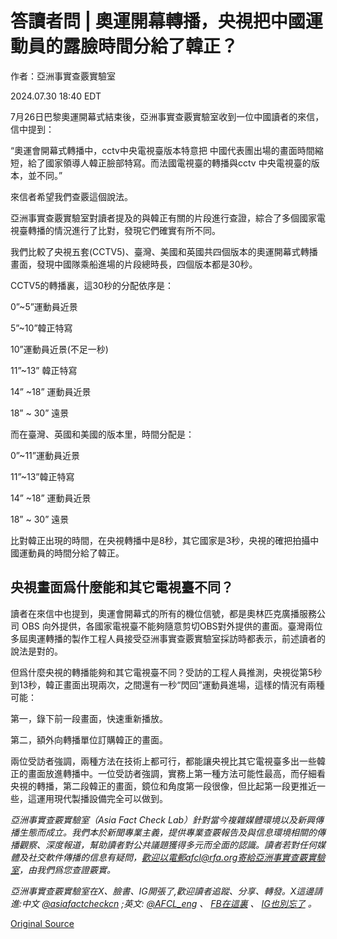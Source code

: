 # 答讀者問 | 奧運開幕轉播，央視把中國運動員的露臉時間分給了韓正？

作者：亞洲事實查覈實驗室

2024.07.30 18:40 EDT

7月26日巴黎奧運開幕式結束後，亞洲事實查覈實驗室收到一位中國讀者的來信，信中提到：

“奧運會開幕式轉播中，cctv中央電視臺版本特意把 中國代表團出場的畫面時間縮短，給了國家領導人韓正臉部特寫。而法國電視臺的轉播與cctv 中央電視臺的版本，並不同。”

來信者希望我們查覈這個說法。

亞洲事實查覈實驗室對讀者提及的與韓正有關的片段進行查證，綜合了多個國家電視臺轉播的情況進行了比對，發現它們確實有所不同。

我們比較了央視五套(CCTV5)、臺灣、美國和英國共四個版本的奧運開幕式轉播畫面，發現中國隊乘船進場的片段總時長，四個版本都是30秒。

CCTV5的轉播裏，這30秒的分配依序是：

0”~5”運動員近景

5”~10”韓正特寫

10”運動員近景(不足一秒)

11”~13” 韓正特寫

14” ~18” 運動員近景

18” ~ 30” 遠景

而在臺灣、英國和美國的版本里，時間分配是：

0”~11”運動員近景

11”~13”韓正特寫

14” ~18” 運動員近景

18” ~ 30” 遠景

比對韓正出現的時間，在央視轉播中是8秒，其它國家是3秒，央視的確把拍攝中國運動員的時間分給了韓正。

## 央視畫面爲什麼能和其它電視臺不同？

讀者在來信中也提到，奧運會開幕式的所有的機位信號，都是奧林匹克廣播服務公司 OBS 向外提供，各國家電視臺不能夠隨意剪切OBS對外提供的畫面。臺灣兩位多屆奧運轉播的製作工程人員接受亞洲事實查覈實驗室採訪時都表示，前述讀者的說法是對的。

但爲什麼央視的轉播能夠和其它電視臺不同？受訪的工程人員推測，央視從第5秒到13秒，韓正畫面出現兩次，之間還有一秒“閃回”運動員進場，這樣的情況有兩種可能：

第一，錄下前一段畫面，快速重新播放。

第二，額外向轉播單位訂購韓正的畫面。

兩位受訪者強調，兩種方法在技術上都可行，都能讓央視比其它電視臺多出一些韓正的畫面放進轉播中。一位受訪者強調，實務上第一種方法可能性最高，而仔細看央視的轉播，第二段韓正的畫面，鏡位和角度第一段很像，但比起第一段更推近一些，這運用現代製播設備完全可以做到。

*亞洲事實查覈實驗室（Asia Fact Check Lab）針對當今複雜媒體環境以及新興傳播生態而成立。我們本於新聞專業主義，提供專業查覈報告及與信息環境相關的傳播觀察、深度報道，幫助讀者對公共議題獲得多元而全面的認識。讀者若對任何媒體及社交軟件傳播的信息有疑問，歡迎以電郵afcl@rfa.org寄給亞洲事實查覈實驗室，由我們爲您查證覈實。*

*亞洲事實查覈實驗室在X、臉書、IG開張了,歡迎讀者追蹤、分享、轉發。X這邊請進:中文*  [*@asiafactcheckcn*](https://twitter.com/asiafactcheckcn)  *;英文:*  [*@AFCL\_eng*](https://twitter.com/AFCL_eng)  *、*  [*FB在這裏*](https://www.facebook.com/asiafactchecklabcn)  *、*  [*IG也別忘了*](https://www.instagram.com/asiafactchecklab/)  *。*



[Original Source](https://www.rfa.org/mandarin/shishi-hecha/sh-paris-olympics-07302024183203.html)
